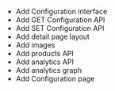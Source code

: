 - Add Configuration interface
- Add GET Configuration API
- Add SET Configuration API
- Add detail page layout
- Add images
- Add products API
- Add analytics API
- Add analytics graph
- Add Configuration page
